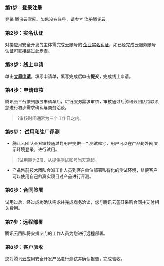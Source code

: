 ### 第1步：登录注册
登录 [腾讯云官网](https://cloud.tencent.com/login)。如果没有账号，请参考 [注册腾讯云](https://cloud.tencent.com/document/product/378/17985)。

### 第2步：实名认证
对接应用安全开发的主体需完成云账号的 [企业实名认证](https://cloud.tencent.com/document/product/378/10496)，如已经完成云服务账号认证可直接跳过此步骤。

### 第3步：线上申请
单击[**立即申请**](https://cloud.tencent.com/apply/p/j8vy9zarwr)，填写申请单，填写完成后单击**提交**，完成线上申请。

### 第4步：申请审核
腾讯云平台接到服务申请单后，进行服务需求审核，审核通过后腾讯云团队将联系您进行初步需求确认与商务洽谈。
>?审核时间通常为三个工作日之内。

### 第5步： 试用和驻厂评测
- 腾讯云团队会对审核通过的用户提供一个测试账号，用户可以在产品的外网演示环境登录，进行试用。
>?试用期为2周，从提供测试账号当天算起。
- 产品售前技术团队会派工作人员到客户单位部署私有化的测试环境，以便客户可以使用自己的真实项目对产品进行评测。

### 第6步：合同签署
试用过后，经过成功确认需求并完成商务洽谈，您与腾讯云签订采购合同并支付相关费用。

### 第7步：远程部署
腾讯云团队将安排专门的工作人员为您进行远程部署。

### 第8步：客户验收
您对腾讯云应用安全开发产品进行测试并确认报告，完成验收。
